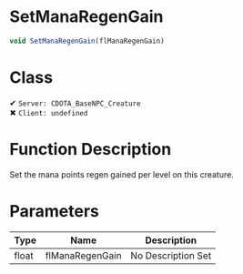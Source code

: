 # SetManaRegenGain
```js	
void SetManaRegenGain(flManaRegenGain)
```
# Class
✔ `Server: CDOTA_BaseNPC_Creature`  
✖ `Client: undefined`  

# Function Description
Set the mana points regen gained per level on this creature.
# Parameters
Type|Name|Description
--|--|--
float|flManaRegenGain|No Description Set
